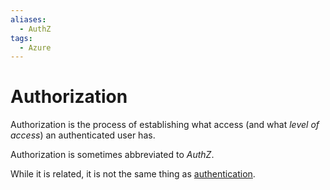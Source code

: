 ```yaml
---
aliases:
  - AuthZ
tags:
  - Azure
---
```


# Authorization

Authorization is the process of establishing what access (and what _level of
access_) an authenticated user has.

Authorization is sometimes abbreviated to _AuthZ_.

While it is related, it is not the same thing as
[authentication](devops/authentication.md).
